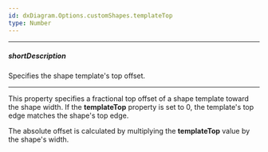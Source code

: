 ```yaml
---
id: dxDiagram.Options.customShapes.templateTop
type: Number
---
```

---
##### shortDescription
Specifies the shape template's top offset.

---
This property specifies a fractional top offset of a shape template toward the shape width. If the **templateTop** property is set to 0, the template's top edge matches the shape's top edge.

The absolute offset is calculated by multiplying the **templateTop** value by the shape's width.